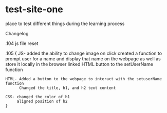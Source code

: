 # test-site-one
place to test different things during the learning process

Changelog

.104 js file reset

.105 {
    JS- added the ability to change image on click
        created a function to prompt user for a name and display that name on the webpage as well as store it locally in the browser
        linked HTML button to the setUserName function

    HTML- Added a button to the webpage to interact with the setuserName function
          Changed the title, h1, and h2 text content

    CSS- changed the color of h1
         aligned position of h2
    }